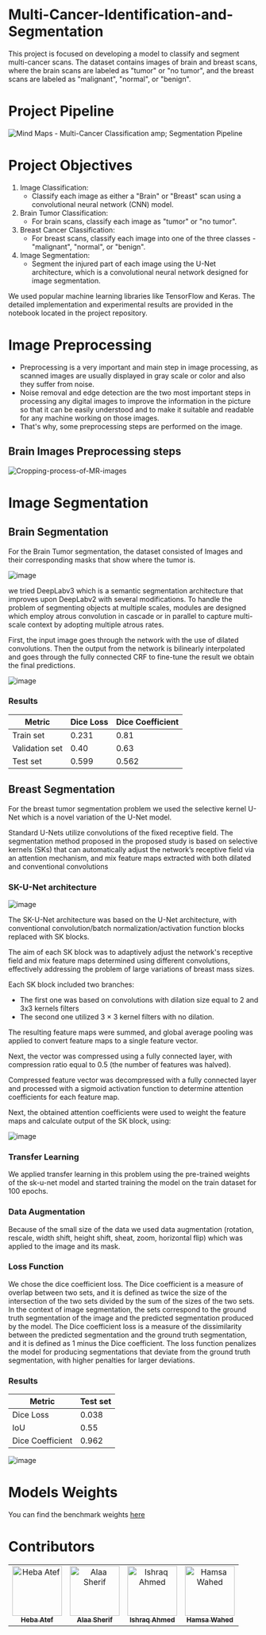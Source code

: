 # Multi-Cancer-Identification-and-Segmentation
This project is focused on developing a model to classify and segment multi-cancer scans. The dataset contains images of brain and breast scans, where the brain scans are labeled as "tumor" or "no tumor", and the breast scans are labeled as "malignant", "normal", or "benign". 

# Project Pipeline
![Mind Maps - Multi-Cancer Classification  amp; Segmentation Pipeline](https://user-images.githubusercontent.com/54477107/236575716-d463153f-c12a-46cf-858c-31f1403b5e42.jpg)

# Project Objectives
1. Image Classification:
      - Classify each image as either a "Brain" or "Breast" scan using a convolutional neural network (CNN) model.
2. Brain Tumor Classification: 
      - For brain scans, classify each image as "tumor" or "no tumor". <br>
3. Breast Cancer Classification:
      - For breast scans, classify each image into one of the three classes - "malignant", "normal", or "benign". <br>
4. Image Segmentation:
      - Segment the injured part of each image using the U-Net architecture, which is a convolutional neural network designed for image segmentation.<br>

We used popular machine learning libraries like TensorFlow and Keras. The detailed implementation and experimental results are provided in the notebook located in the project repository.

# Image Preprocessing
- Preprocessing is a very important and main step in image processing, as scanned images are usually displayed in gray scale or color and also they suffer from noise.
- Noise removal and edge detection are the two most important steps in processing any digital images to improve the information in the picture so that it can be easily understood and to make it suitable and readable for any machine working on those images.
- That's why, some preprocessing steps are performed on the image.

## Brain Images Preprocessing steps
![Cropping-process-of-MR-images](https://user-images.githubusercontent.com/43891138/236048765-0e436f33-2dd1-495c-b817-d63a725c538d.jpg)

# Image Segmentation
## Brain Segmentation
For the Brain Tumor segmentation, the dataset consisted of Images and their corresponding masks that show where the tumor is.

![image](https://user-images.githubusercontent.com/54477107/236577626-fd8c6580-40e4-426d-afe2-1f50257fb8da.png)


we tried DeepLabv3 which is a semantic segmentation architecture that improves upon DeepLabv2 with several modifications. To handle the problem of segmenting objects at multiple scales, modules are designed which employ atrous convolution in cascade or in parallel to capture multi-scale context by adopting multiple atrous rates.

First, the input image goes through the network with the use of dilated convolutions. Then the output from the network is bilinearly interpolated and goes through the fully connected CRF to fine-tune the result we obtain the final predictions.

![image](https://user-images.githubusercontent.com/54477107/236577419-348f3c38-6312-4328-9259-8f118fff718a.png)

### Results
|Metric         |Dice Loss|Dice Coefficient|
|---------------|:----|:----|
|Train set      |0.231 |0.81 |
|Validation set    |0.40 |0.63 |
|Test set     |0.599 |0.562 |

## Breast Segmentation
For the breast tumor segmentation problem we used the selective kernel U-Net which is a novel variation of the U-Net model.

Standard U-Nets utilize convolutions of the fixed receptive field.
The segmentation method proposed in the proposed study is based on selective kernels (SKs) that can automatically adjust the network’s receptive field via an attention mechanism, and mix feature maps extracted with both dilated and conventional convolutions

### SK-U-Net architecture

![image](https://user-images.githubusercontent.com/54477107/236578445-c6bc2077-c191-4ef7-924a-343379e427d9.png)


The SK-U-Net architecture was based on the U-Net architecture, with conventional convolution/batch normalization/activation function blocks replaced with SK blocks.

The aim of each SK block was to adaptively adjust the network's receptive field and mix feature maps determined using different convolutions, effectively addressing the problem of large variations of breast mass sizes.

Each SK block included two branches:
- The first one was based on convolutions with dilation size equal to 2 and 3x3 kernels filters
- The second one utilized 3 × 3 kernel filters with no dilation.

The resulting feature maps were summed, and global average pooling was applied to convert feature maps to a single feature vector.

Next, the vector was compressed using a fully connected layer, with compression ratio equal to 0.5 (the number of features was halved).

Compressed feature vector was decompressed with a fully connected layer and processed with a sigmoid activation function to determine attention coefficients for each feature map.

Next, the obtained attention coefficients were used to weight the feature maps and calculate output of the SK block, using:

![image](https://user-images.githubusercontent.com/54477107/236578504-10c3fa29-7373-4d0e-b618-8f097a9e0129.png)

### Transfer Learning
We applied transfer learning in this problem using the pre-trained weights of the sk-u-net model and started training the model on the train dataset for 100 epochs.

### Data Augmentation
Because of the small size of the data we used data augmentation (rotation, rescale, width shift, height shift, sheat, zoom, horizontal flip) which was applied to the image and its mask.

### Loss Function
We chose the dice coefficient loss. The Dice coefficient is a measure of overlap between two sets, and it is defined as twice the size of the intersection of the two sets divided by the sum of the sizes of the two sets.
In the context of image segmentation, the sets correspond to the ground truth segmentation of the image and the predicted segmentation produced by the model.
The  Dice coefficient loss is a measure of the dissimilarity between the predicted segmentation and the ground truth segmentation, and it is defined as 1 minus the Dice coefficient. The loss function penalizes the model for producing segmentations that deviate from the ground truth segmentation, with higher penalties for larger deviations.

### Results
|Metric         |Test set|
|---------------|:----|
|Dice Loss     |0.038 |
|IoU    |0.55 |
|Dice Coefficient    |0.962 |

![image](https://user-images.githubusercontent.com/54477107/236578711-2877a586-7e5a-4b2e-9316-843de591a07f.png)

# Models Weights
You can find the benchmark weights [here](https://drive.google.com/drive/folders/1Vft3w4suFpW7CBt3uHGu9AXV_Y7jRl4T?usp=sharing)

# Contributors
<table align="center">
  <tr>
    <td align="center">
    <a href="https://github.com/Heba-Atef99" target="_black">
    <img src="https://avatars.githubusercontent.com/u/54477107?v=4" width="100px;" alt="Heba Atef"/>
    <br />
    <sub><b>Heba Atef</b></sub></a>
    </td>
    <td align="center">
    <a href="https://github.com/Alaa-Sherif" target="_black">
    <img src="https://avatars.githubusercontent.com/u/43891138?s=120&v=4" width="100px;" alt="Alaa Sherif"/>
    <br />
    <sub><b>Alaa Sherif</b></sub></a>
    </td>
    <td align="center">
    <a href="https://github.com/IshraqAhmedJamaluddin" target="_black">
    <img src="https://avatars.githubusercontent.com/u/46565672?s=120&v=4" width="100px;" alt="Ishraq Ahmed"/>
    <br />
    <sub><b>Ishraq Ahmed</b></sub></a>
    </td>
    <td align="center">
    <a href="https://github.com/HamsaWahed" target="_black">
    <img src="https://avatars.githubusercontent.com/u/98246082?s=120&v=4" width="100px;" alt="Hamsa Wahed"/>
    <br />
    <sub><b>Hamsa Wahed</b></sub></a>
    </td>
  </tr>
 </table>
